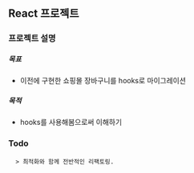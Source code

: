 ## React 프로젝트

### 프로젝트 설명

##### 목표

- 이전에 구현한 쇼핑몰 장바구니를 hooks로 마이그레이션

##### 목적

- hooks를 사용해봄으로써 이해하기

### Todo

      > 최적화와 함께 전반적인 리팩토링.
